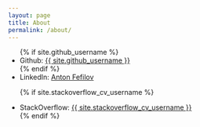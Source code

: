 ```yaml
---
layout: page
title: About
permalink: /about/
---
```


<ul class="social-media-list">
  {% if site.github_username %}
  <li>
    Github:
    <a href="https://github.com/{{ site.github_username }}" target="_blank">
      <span class="username">{{ site.github_username }}</span>
    </a>
  </li>
  {% endif %}

  <li>
    LinkedIn:
    <a href="https://www.linkedin.com/in/anton-fefilov-168807b4/" target="_blank">
      <span class="username">Anton Fefilov</span>
    </a>
  </li>
 
  {% if site.stackoverflow_cv_username %}
  <li>
    StackOverflow:
    <a href="https://careers.stackoverflow.com/{{ site.stackoverflow_cv_username }}" target="_blank">
      <span class="username">{{ site.stackoverflow_cv_username }}</span>
    </a>
  </li>
  {% endif %}
</ul>
